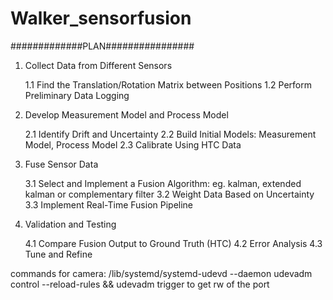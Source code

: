 # Walker_sensorfusion

#############PLAN################

1. Collect Data from Different Sensors

    1.1 Find the Translation/Rotation Matrix between Positions
    1.2 Perform Preliminary Data Logging

2. Develop Measurement Model and Process Model

    2.1 Identify Drift and Uncertainty
    2.2 Build Initial Models: Measurement Model, Process Model
    2.3 Calibrate Using HTC Data

3. Fuse Sensor Data

    3.1 Select and Implement a Fusion Algorithm: eg. kalman, extended kalman or complementary filter
    3.2 Weight Data Based on Uncertainty
    3.3 Implement Real-Time Fusion Pipeline

4. Validation and Testing

    4.1 Compare Fusion Output to Ground Truth (HTC)
    4.2 Error Analysis
    4.3 Tune and Refine



commands for camera:
/lib/systemd/systemd-udevd --daemon
udevadm control --reload-rules && udevadm trigger
to get rw of the port

